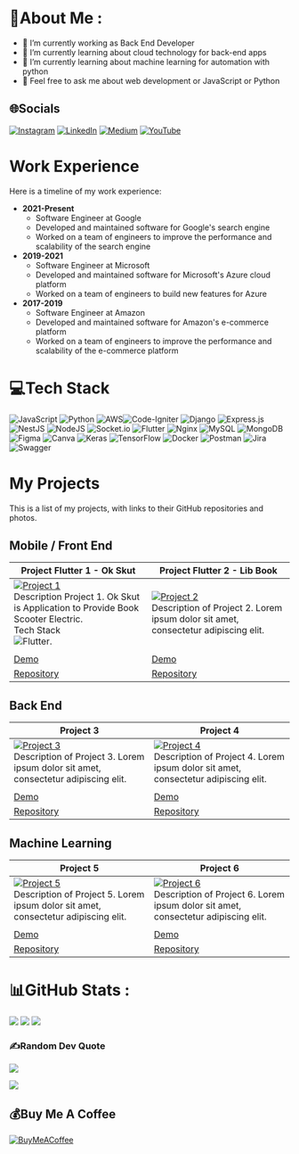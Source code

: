 # 💫About Me :
- 🔭 I’m currently working as Back End Developer
- 🌱 I’m currently learning about cloud technology for back-end apps
- 🌱 I’m currently learning about machine learning for automation with python
- 💬 Feel free to ask me about web development or JavaScript or Python

## 🌐Socials
[![Instagram](https://img.shields.io/badge/Instagram-%23E4405F.svg?logo=Instagram&logoColor=white)](https://instagram.com/bits.io) [![LinkedIn](https://img.shields.io/badge/LinkedIn-%230077B5.svg?logo=linkedin&logoColor=white)](https://linkedin.com/in/m-dobith-syadad-riyadi) [![Medium](https://img.shields.io/badge/Medium-12100E?logo=medium&logoColor=white)](https://medium.com/@bits-io) [![YouTube](https://img.shields.io/badge/YouTube-%23FF0000.svg?logo=YouTube&logoColor=white)](https://youtube.com/@mdobithsyadadriyadi) 

# Work Experience

Here is a timeline of my work experience:

* **2021-Present**
    * Software Engineer at Google
    * Developed and maintained software for Google's search engine
    * Worked on a team of engineers to improve the performance and scalability of the search engine
* **2019-2021**
    * Software Engineer at Microsoft
    * Developed and maintained software for Microsoft's Azure cloud platform
    * Worked on a team of engineers to build new features for Azure
* **2017-2019**
    * Software Engineer at Amazon
    * Developed and maintained software for Amazon's e-commerce platform
    * Worked on a team of engineers to improve the performance and scalability of the e-commerce platform
 
  
# 💻Tech Stack
![JavaScript](https://img.shields.io/badge/javascript-%23323330.svg?style=for-the-badge&logo=javascript&logoColor=%23F7DF1E) ![Python](https://img.shields.io/badge/python-3670A0?style=for-the-badge&logo=python&logoColor=ffdd54) ![AWS](https://img.shields.io/badge/AWS-%23FF9900.svg?style=for-the-badge&logo=amazon-aws&logoColor=white)![Code-Igniter](https://img.shields.io/badge/CodeIgniter-%23EF4223.svg?style=for-the-badge&logo=codeIgniter&logoColor=white) ![Django](https://img.shields.io/badge/django-%23092E20.svg?style=for-the-badge&logo=django&logoColor=white) ![Express.js](https://img.shields.io/badge/express.js-%23404d59.svg?style=for-the-badge&logo=express&logoColor=%2361DAFB) ![NestJS](https://img.shields.io/badge/nestjs-%23E0234E.svg?style=for-the-badge&logo=nestjs&logoColor=white)  ![NodeJS](https://img.shields.io/badge/node.js-6DA55F?style=for-the-badge&logo=node.js&logoColor=white) ![Socket.io](https://img.shields.io/badge/Socket.io-black?style=for-the-badge&logo=socket.io&badgeColor=010101) ![Flutter](https://img.shields.io/badge/Flutter-%2302569B.svg?style=for-the-badge&logo=Flutter&logoColor=white) ![Nginx](https://img.shields.io/badge/nginx-%23009639.svg?style=for-the-badge&logo=nginx&logoColor=white) ![MySQL](https://img.shields.io/badge/mysql-%2300f.svg?style=for-the-badge&logo=mysql&logoColor=white) ![MongoDB](https://img.shields.io/badge/MongoDB-%234ea94b.svg?style=for-the-badge&logo=mongodb&logoColor=white)	![Figma](https://img.shields.io/badge/figma-%23F24E1E.svg?style=for-the-badge&logo=figma&logoColor=white) ![Canva](https://img.shields.io/badge/Canva-%2300C4CC.svg?style=for-the-badge&logo=Canva&logoColor=white) ![Keras](https://img.shields.io/badge/Keras-%23D00000.svg?style=for-the-badge&logo=Keras&logoColor=white) ![TensorFlow](https://img.shields.io/badge/TensorFlow-%23FF6F00.svg?style=for-the-badge&logo=TensorFlow&logoColor=white) ![Docker](https://img.shields.io/badge/docker-%230db7ed.svg?style=for-the-badge&logo=docker&logoColor=white) ![Postman](https://img.shields.io/badge/Postman-FF6C37?style=for-the-badge&logo=postman&logoColor=white) ![Jira](https://img.shields.io/badge/jira-%230A0FFF.svg?style=for-the-badge&logo=jira&logoColor=white) ![Swagger](https://img.shields.io/badge/-Swagger-%23Clojure?style=for-the-badge&logo=swagger&logoColor=white)

# My Projects

This is a list of my projects, with links to their GitHub repositories and photos.

## Mobile / Front End
| Project Flutter 1 - Ok Skut             | Project Flutter 2 - Lib Book            |
|-----------------------------------------|-----------------------------------------|
| [![Project 1](https://i.ibb.co/LhwdwhV/maneki.png)](https://github.com/username/project-1) <br> Description Project 1. Ok Skut is Application to Provide Book Scooter Electric. <br> Tech Stack <br> ![Flutter](https://img.shields.io/badge/Flutter-%2302569B.svg?style=for-the-badge&logo=Flutter&logoColor=white). | [![Project 2](https://i.ibb.co/LhwdwhV/maneki.png)](https://github.com/username/project-2) <br> Description of Project 2. Lorem ipsum dolor sit amet, consectetur adipiscing elit. |
|                                         |                                         |
| [Demo](https://demo-url.com)             | [Demo](https://demo-url.com)             |
| [Repository](https://github.com/username/project-1) | [Repository](https://github.com/username/project-2) |

## Back End
| Project 3                               | Project 4                               |
|-----------------------------------------|-----------------------------------------|
| [![Project 3](https://i.ibb.co/LhwdwhV/maneki.png)](https://github.com/username/project-3) <br> Description of Project 3. Lorem ipsum dolor sit amet, consectetur adipiscing elit. | [![Project 4](https://i.ibb.co/LhwdwhV/maneki.png)](https://github.com/username/project-4) <br> Description of Project 4. Lorem ipsum dolor sit amet, consectetur adipiscing elit. |
|                                         |                                         |
| [Demo](https://demo-url.com)             | [Demo](https://demo-url.com)             |
| [Repository](https://github.com/username/project-3) | [Repository](https://github.com/username/project-4) |

## Machine Learning
| Project 5                               | Project 6                               |
|-----------------------------------------|-----------------------------------------|
| [![Project 5](https://i.ibb.co/LhwdwhV/maneki.png)](https://github.com/username/project-5) <br> Description of Project 5. Lorem ipsum dolor sit amet, consectetur adipiscing elit. | [![Project 6](https://i.ibb.co/LhwdwhV/maneki.png)](https://github.com/username/project-6) <br> Description of Project 6. Lorem ipsum dolor sit amet, consectetur adipiscing elit. |
|                                         |                                         |
| [Demo](https://demo-url.com)             | [Demo](https://demo-url.com)             |
| [Repository](https://github.com/username/project-5) | [Repository](https://github.com/username/project-6) |



# 📊GitHub Stats :
![](https://github-readme-stats.vercel.app/api?username=bits-io&theme=nightowl&hide_border=false&include_all_commits=true&count_private=false)
![](https://github-readme-streak-stats.herokuapp.com/?user=bits-io&theme=nightowl&hide_border=false)
![](https://github-readme-stats.vercel.app/api/top-langs/?username=bits-io&theme=nightowl&hide_border=false&include_all_commits=true&count_private=false&layout=compact)

### ✍️Random Dev Quote
![](https://quotes-github-readme.vercel.app/api?type=horizontal&theme=light)


[![](https://visitcount.itsvg.in/api?id=bits-io&icon=0&color=11)](https://visitcount.itsvg.in)

  ## 💰Buy Me A Coffee
  [![BuyMeACoffee](https://img.shields.io/badge/Buy%20Me%20a%20Coffee-ffdd00?style=for-the-badge&logo=buy-me-a-coffee&logoColor=black)](https://buymeacoffee.com/bits) 

  <!-- Proudly created with GPRM ( https://gprm.itsvg.in ) -->
  
